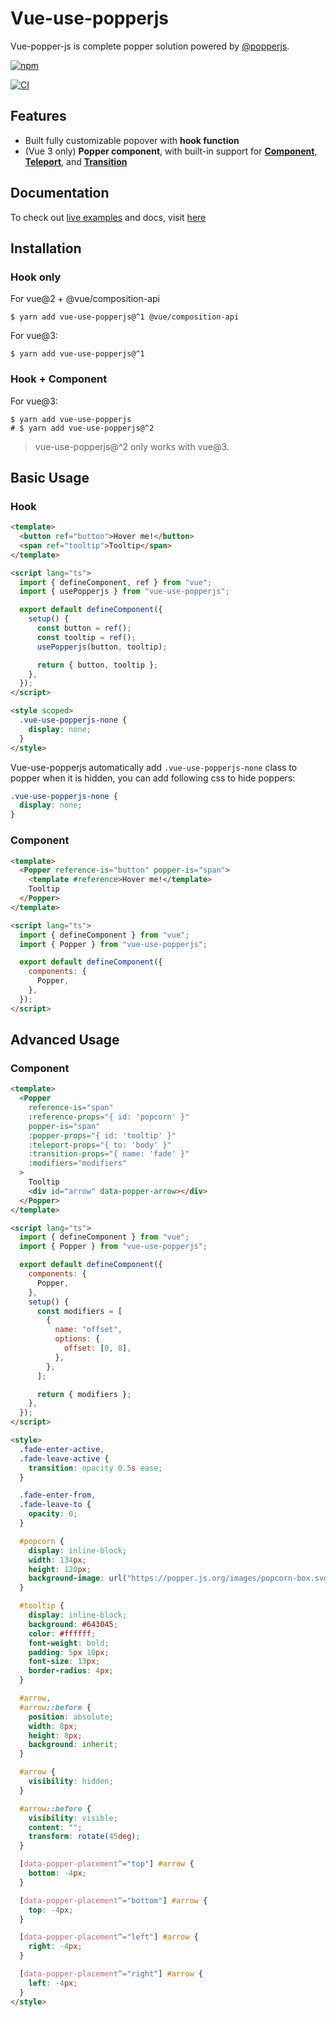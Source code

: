 # Vue-use-popperjs

Vue-popper-js is complete popper solution powered by [@popperjs](https://popper.js.org/).

[![npm](https://img.shields.io/npm/dt/vue-use-popperjs)](https://www.npmjs.com/package/vue-use-popperjs)

[![CI](https://github.com/iendeavor/vue-use-popperjs/actions/workflows/ci.yml/badge.svg?branch=main)](https://github.com/iendeavor/vue-use-popperjs/actions/workflows/ci.yml)

## Features

- Built fully customizable popover with **hook function**
- (Vue 3 only) **Popper component**, with built-in support for [**Component**](https://v3.vuejs.org/api/built-in-components.html#component), [**Teleport**](https://v3.vuejs.org/api/built-in-components.html#teleport), and [**Transition**](https://v3.vuejs.org/api/built-in-components.html#transition)

## Documentation

To check out [live examples](https://iendeavor.github.io/vue-use-popperjs/playground.html) and docs, visit [here](https://iendeavor.github.io/vue-use-popperjs)

## Installation

### Hook only

For vue@2 + @vue/composition-api

```shell
$ yarn add vue-use-popperjs@^1 @vue/composition-api
```

For vue@3:

```shell
$ yarn add vue-use-popperjs@^1
```

### Hook + Component

For vue@3:

```shell
$ yarn add vue-use-popperjs
# $ yarn add vue-use-popperjs@^2
```

> vue-use-popperjs@^2 only works with vue@3.

## Basic Usage

### Hook

```html
<template>
  <button ref="button">Hover me!</button>
  <span ref="tooltip">Tooltip</span>
</template>

<script lang="ts">
  import { defineComponent, ref } from "vue";
  import { usePopperjs } from "vue-use-popperjs";

  export default defineComponent({
    setup() {
      const button = ref();
      const tooltip = ref();
      usePopperjs(button, tooltip);

      return { button, tooltip };
    },
  });
</script>

<style scoped>
  .vue-use-popperjs-none {
    display: none;
  }
</style>
```

Vue-use-popperjs automatically add `.vue-use-popperjs-none` class to popper when it is hidden, you can add following css to hide poppers:

```css
.vue-use-popperjs-none {
  display: none;
}
```

### Component

```html
<template>
  <Popper reference-is="button" popper-is="span">
    <template #reference>Hover me!</template>
    Tooltip
  </Popper>
</template>

<script lang="ts">
  import { defineComponent } from "vue";
  import { Popper } from "vue-use-popperjs";

  export default defineComponent({
    components: {
      Popper,
    },
  });
</script>
```

## Advanced Usage

### Component

```html
<template>
  <Popper
    reference-is="span"
    :reference-props="{ id: 'popcorn' }"
    popper-is="span"
    :popper-props="{ id: 'tooltip' }"
    :teleport-props="{ to: 'body' }"
    :transition-props="{ name: 'fade' }"
    :modifiers="modifiers"
  >
    Tooltip
    <div id="arrow" data-popper-arrow></div>
  </Popper>
</template>

<script lang="ts">
  import { defineComponent } from "vue";
  import { Popper } from "vue-use-popperjs";

  export default defineComponent({
    components: {
      Popper,
    },
    setup() {
      const modifiers = [
        {
          name: "offset",
          options: {
            offset: [0, 8],
          },
        },
      ];

      return { modifiers };
    },
  });
</script>

<style>
  .fade-enter-active,
  .fade-leave-active {
    transition: opacity 0.5s ease;
  }

  .fade-enter-from,
  .fade-leave-to {
    opacity: 0;
  }

  #popcorn {
    display: inline-block;
    width: 134px;
    height: 120px;
    background-image: url("https://popper.js.org/images/popcorn-box.svg");
  }

  #tooltip {
    display: inline-block;
    background: #643045;
    color: #ffffff;
    font-weight: bold;
    padding: 5px 10px;
    font-size: 13px;
    border-radius: 4px;
  }

  #arrow,
  #arrow::before {
    position: absolute;
    width: 8px;
    height: 8px;
    background: inherit;
  }

  #arrow {
    visibility: hidden;
  }

  #arrow::before {
    visibility: visible;
    content: "";
    transform: rotate(45deg);
  }

  [data-popper-placement^="top"] #arrow {
    bottom: -4px;
  }

  [data-popper-placement^="bottom"] #arrow {
    top: -4px;
  }

  [data-popper-placement^="left"] #arrow {
    right: -4px;
  }

  [data-popper-placement^="right"] #arrow {
    left: -4px;
  }
</style>
```
